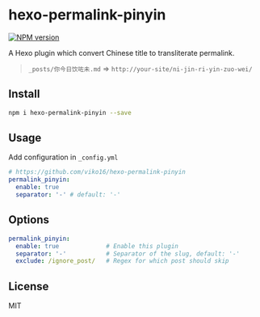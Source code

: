 # hexo-permalink-pinyin

[![NPM version](https://img.shields.io/npm/v/hexo-permalink-pinyin.svg?style=flat)](https://npmjs.org/package/hexo-permalink-pinyin)

A Hexo plugin which convert Chinese title to transliterate permalink.

> `_posts/你今日饮咗未.md` => `http://your-site/ni-jin-ri-yin-zuo-wei/`

## Install

```bash
npm i hexo-permalink-pinyin --save
```

## Usage

Add configuration in `_config.yml`

```yaml
# https://github.com/viko16/hexo-permalink-pinyin
permalink_pinyin:
  enable: true
  separator: '-' # default: '-'
```

## Options

```yaml
permalink_pinyin:
  enable: true             # Enable this plugin
  separator: '-'           # Separator of the slug, default: '-'
  exclude: /ignore_post/   # Regex for which post should skip
```

## License

MIT
